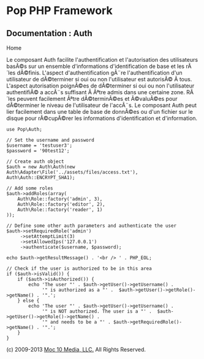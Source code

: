 Pop PHP Framework
=================

Documentation : Auth
--------------------

Home

Le composant Auth facilite l'authentification et l'autorisation des
utilisateurs basÃ©s sur un ensemble d'informations d'identification de
base et les rÃ´les dÃ©finis. L'aspect d'authentification gÃ¨re
l'authentification d'un utilisateur de dÃ©terminer si oui ou non
l'utilisateur est autorisÃ© Ã tous. L'aspect autorisation poignÃ©es de
dÃ©terminer si oui ou non l'utilisateur authentifiÃ© a accÃ¨s suffisant
Ã Ãªtre admis dans une certaine zone. RÃ´les peuvent facilement Ãªtre
dÃ©terminÃ©es et Ã©valuÃ©es pour dÃ©terminer le niveau de l'utilisateur
de l'accÃ¨s. Le composant Auth peut lier facilement dans une table de
base de donnÃ©es ou d'un fichier sur le disque pour rÃ©cupÃ©rer les
informations d'identification et d'information.

    use Pop\Auth;

    // Set the username and password
    $username = 'testuser3';
    $password = '90test12';

    // Create auth object
    $auth = new Auth\Auth(new Auth\Adapter\File('../assets/files/access.txt'), Auth\Auth::ENCRYPT_SHA1);

    // Add some roles
    $auth->addRoles(array(
        Auth\Role::factory('admin', 3),
        Auth\Role::factory('editor', 2),
        Auth\Role::factory('reader', 1)
    ));

    // Define some other auth parameters and authenticate the user
    $auth->setRequiredRole('admin')
         ->setAttemptLimit(3)
         ->setAllowedIps('127.0.0.1')
         ->authenticate($username, $password);

    echo $auth->getResultMessage() . '<br /> ' . PHP_EOL;

    // Check if the user is authorized to be in this area
    if ($auth->isValid()) {
        if ($auth->isAuthorized()) {
            echo 'The user "' . $auth->getUser()->getUsername() .
                 '" is authorized as a "' .  $auth->getUser()->getRole()->getName() . '".';
        } else {
            echo 'The user "' . $auth->getUser()->getUsername() .
                 '" is NOT authorized. The user is a "' .  $auth->getUser()->getRole()->getName() .
                 '" and needs to be a "' . $auth->getRequiredRole()->getName() . '".';
        }
    }

\(c) 2009-2013 [Moc 10 Media, LLC.](http://www.moc10media.com) All
Rights Reserved.
